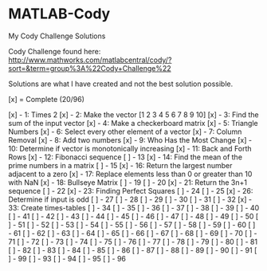 MATLAB-Cody
===========

My Cody Challenge Solutions

Cody Challenge found here:
http://www.mathworks.com/matlabcentral/cody/?sort=&term=group%3A%22Cody+Challenge%22

Solutions are what I have created and not the best solution possible.

[x] = Complete (20/96)

[x] - 1: Times 2
[x] - 2: Make the vector [1 2 3 4 5 6 7 8 9 10]
[x] - 3: Find the sum of the input vector
[x] - 4: Make a checkerboard matrix
[x] - 5: Triangle Numbers
[x] - 6: Select every other element of a vector
[x] - 7: Column Removal
[x] - 8: Add two numbers
[x] - 9: Who Has the Most Change
[x] - 10: Determine if vector is monotonically increasing
[x] - 11: Back and Forth Rows
[x] - 12: Fibonacci sequence
[ ] - 13
[x] - 14: Find the mean of the prime numbers in a matrix
[ ] - 15
[x] - 16: Return the largest number adjacent to a zero
[x] - 17: Replace elements less than 0 or greater than 10 with NaN
[x] - 18: Bullseye Matrix
[ ] - 19
[ ] - 20
[x] - 21: Return the 3n+1 sequence
[ ] - 22
[x] - 23: Finding Perfect Squares
[ ] - 24
[ ] - 25
[x] - 26: Determine if input is odd
[ ] - 27
[ ] - 28
[ ] - 29
[ ] - 30
[ ] - 31
[ ] - 32
[x] - 33: Create times-tables
[ ] - 34
[ ] - 35
[ ] - 36
[ ] - 37
[ ] - 38
[ ] - 39
[ ] - 40
[ ] - 41
[ ] - 42
[ ] - 43
[ ] - 44
[ ] - 45
[ ] - 46
[ ] - 47
[ ] - 48
[ ] - 49
[ ] - 50
[ ] - 51
[ ] - 52
[ ] - 53
[ ] - 54
[ ] - 55
[ ] - 56
[ ] - 57
[ ] - 58
[ ] - 59
[ ] - 60
[ ] - 61
[ ] - 62
[ ] - 63
[ ] - 64
[ ] - 65
[ ] - 66
[ ] - 67
[ ] - 68
[ ] - 69
[ ] - 70
[ ] - 71
[ ] - 72
[ ] - 73
[ ] - 74
[ ] - 75
[ ] - 76
[ ] - 77
[ ] - 78
[ ] - 79
[ ] - 80
[ ] - 81
[ ] - 82
[ ] - 83
[ ] - 84
[ ] - 85
[ ] - 86
[ ] - 87
[ ] - 88
[ ] - 89
[ ] - 90
[ ] - 91
[ ] - 99
[ ] - 93
[ ] - 94
[ ] - 95
[ ] - 96